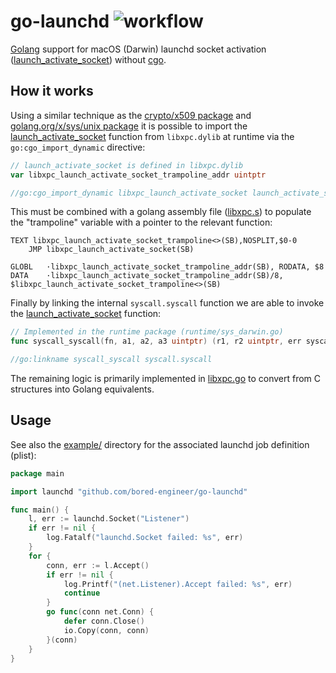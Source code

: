 # go-launchd ![workflow](https://github.com/bored-engineer/go-launchd/actions/workflows/test.yml/badge.svg)
[Golang](https://go.dev/) support for macOS (Darwin) launchd socket activation ([launch_activate_socket](https://developer.apple.com/documentation/xpc/1505523-launch_activate_socket)) without [cgo](https://pkg.go.dev/cmd/cgo).

## How it works
Using a similar technique as the [crypto/x509 package](https://go-review.googlesource.com/c/go/+/232397) and [golang.org/x/sys/unix package](https://pkg.go.dev/golang.org/x/sys/unix) it is possible to import the [launch_activate_socket](https://developer.apple.com/documentation/xpc/1505523-launch_activate_socket) function from `libxpc.dylib` at runtime via the `go:cgo_import_dynamic` directive:
```go
// launch_activate_socket is defined in libxpc.dylib
var libxpc_launch_activate_socket_trampoline_addr uintptr

//go:cgo_import_dynamic libxpc_launch_activate_socket launch_activate_socket "/usr/lib/system/libxpc.dylib"
```
This must be combined with a golang assembly file ([libxpc.s](./libxpc.s)) to populate the "trampoline" variable with a pointer to the relevant function:
```
TEXT libxpc_launch_activate_socket_trampoline<>(SB),NOSPLIT,$0-0
    JMP	libxpc_launch_activate_socket(SB)

GLOBL	·libxpc_launch_activate_socket_trampoline_addr(SB), RODATA, $8
DATA	·libxpc_launch_activate_socket_trampoline_addr(SB)/8, $libxpc_launch_activate_socket_trampoline<>(SB)
```
Finally by linking the internal `syscall.syscall` function we are able to invoke the [launch_activate_socket](https://developer.apple.com/documentation/xpc/1505523-launch_activate_socket) function:
```go
// Implemented in the runtime package (runtime/sys_darwin.go)
func syscall_syscall(fn, a1, a2, a3 uintptr) (r1, r2 uintptr, err syscall.Errno)

//go:linkname syscall_syscall syscall.syscall
```
The remaining logic is primarily implemented in [libxpc.go](./libxpc.go) to convert from C structures into Golang equivalents.

## Usage
See also the [example/](./example/) directory for the associated launchd job definition (plist):
```go
package main

import launchd "github.com/bored-engineer/go-launchd"

func main() {
	l, err := launchd.Socket("Listener")
	if err != nil {
		log.Fatalf("launchd.Socket failed: %s", err)
	}
	for {
		conn, err := l.Accept()
		if err != nil {
			log.Printf("(net.Listener).Accept failed: %s", err)
			continue
		}
		go func(conn net.Conn) {
			defer conn.Close()
			io.Copy(conn, conn)
		}(conn)
	}
}

```
